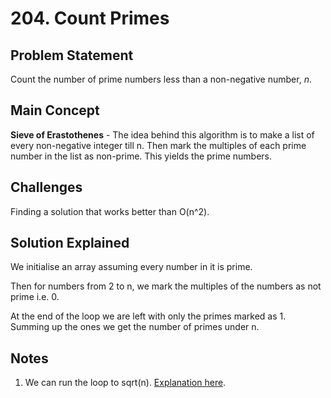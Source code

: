 # 204. Count Primes

## Problem Statement

Count the number of prime numbers less than a non-negative number, _n_.

## Main Concept

**Sieve of Erastothenes** - The idea behind this algorithm is to make a list of every non-negative integer till n. Then mark the multiples of each prime number in the list as non-prime. This yields the prime numbers.

## Challenges

Finding a solution that works better than O(n^2).

## Solution Explained

We initialise an array assuming every number in it is prime.

Then for numbers from 2 to n, we mark the multiples of the numbers as not prime i.e. 0.

At the end of the loop we are left with only the primes marked as 1. Summing up the ones we get the number of primes under n.

## Notes

1. We can run the loop to sqrt(n). [Explanation here](https://math.stackexchange.com/a/58808).
